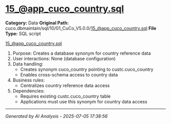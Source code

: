 # 15_@app_cuco_country.sql

**Category:** Data
**Original Path:** cuco.dbmaintain/sql/10/01_CuCo_V5.0.0/15_@app_cuco_country.sql
**File Type:** SQL script

15_@app_cuco_country.sql
1. Purpose: Creates a database synonym for country reference data
2. User interactions: None (database configuration)
3. Data handling:
   - Creates synonym cuco_country pointing to custc.cuco_country
   - Enables cross-schema access to country data
4. Business rules:
   - Centralizes country reference data access
5. Dependencies:
   - Requires existing custc.cuco_country table
   - Applications must use this synonym for country data access

---
*Generated by AI Analysis - 2025-07-05 17:38:56*
